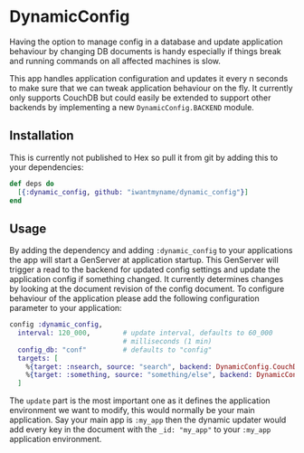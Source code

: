 # DynamicConfig

Having the option to manage config in a database and update application
behaviour by changing DB documents is handy especially if things break
and running commands on all affected machines is slow.

This app handles application configuration and updates it every n
seconds to make sure that we can tweak application behaviour on the fly.
It currently only supports CouchDB but could easily be extended to
support other backends by implementing a new `DynamicConfig.BACKEND`
module.

## Installation

This is currently not published to Hex so pull it from git by adding
this to your dependencies:

```elixir
def deps do
  [{:dynamic_config, github: "iwantmyname/dynamic_config"}]
end
```

## Usage

By adding the dependency and adding `:dynamic_config` to your
applications the app will start a GenServer at application startup. This
GenServer will trigger a read to the backend for updated config settings
and update the application config if something changed. It currently
determines changes by looking at the document revision of the config
document. To configure behaviour of the application please add the
following configuration parameter to your application:

```elixir
config :dynamic_config,
  interval: 120_000,        # update interval, defaults to 60_000
                            # milliseconds (1 min)
  config_db: "conf"         # defaults to "config"
  targets: [
    %{target: :nsearch, source: "search", backend: DynamicConfig.CouchDB},
    %{target: :something, source: "something/else", backend: DynamicConfig.Vault}
  ]
```

The `update` part is the most important one as it defines the
application environment we want to modify, this would normally be your
main application. Say your main app is `:my_app` then the dynamic
updater would add every key in the document with the `_id: "my_app"` to
your `:my_app` application environment.

